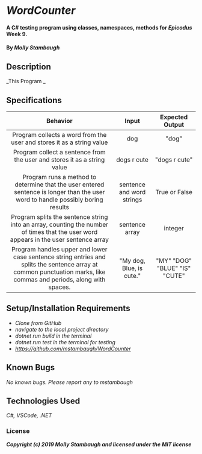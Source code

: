 # _WordCounter_

#### A C# testing program using classes, namespaces, methods for  _**Epicodus**_ Week 9.

#### By _**Molly Stambaugh**_

## Description

_This Program _

## Specifications

| Behavior | Input | Expected Output |
|:-:|:-:|:-:|
| Program collects a word from the user and stores it as a string value| dog | "dog" |
| Program collect a sentence from the user and stores it as a string value | dogs r cute | "dogs r cute" |
| Program runs a method to determine that the user entered sentence is longer than the user word to handle possibly boring results | sentence and word strings | True or False |
| Program splits the sentence string into an array, counting the number of times that the user word appears in the user sentence array | sentence array | integer |
| Program handles upper and lower case sentence string entries and splits the sentence array at common punctuation marks, like commas and periods, along with spaces. | "My dog, Blue, is cute." | "MY" "DOG" "BLUE" "IS" "CUTE" |



## Setup/Installation Requirements

* _Clone from GitHub_
* _navigate to the local project directory_
* _dotnet run build in the terminal_
* _dotnet run test in the terminal for testing_
* _https://github.com/mstambaugh/WordCounter_


## Known Bugs

_No known bugs. Please report any to mstambaugh_


## Technologies Used

_C#, VSCode, .NET_

### License


**_Copyright (c) 2019 Molly Stambaugh and licensed under the MIT license_**


